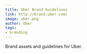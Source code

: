 ```yaml
---
title: Uber Brand Guidelines
link: http://brand.uber.com/
image: uber.png
author: Uber
tags:
- branding
---
```


Brand assets and guidelines for Uber.